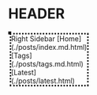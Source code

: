 # HEADER

<style>
div.holder {
    display: flex;
    justify-content: space-between;
    margin: 0px;
}
div.left-align {
    margin-left: 0;
    margin-right: auto;
    margin-top: 0;
    border: dashed;
    width: auto;
    height: auto;
    position: relative;
}
span.sidebar {
    border: dotted;
    position: absolute;
    top: auto;
    left: 100%;
}
</style>
<div class="holder">
<div class="left-align">
<span class="sidebar">
Right Sidebar
[Home](./posts/index.md.html)
[Tags](./posts/tags.md.html)
[Latest](./posts/latest.html)
</span>
